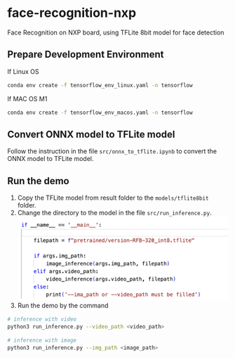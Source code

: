 # face-recognition-nxp
Face Recognition on NXP board, using TFLite 8bit model for face detection

## Prepare Development Environment

If Linux OS

``` sh
conda env create -f tensorflow_env_linux.yaml -n tensorflow
```

If MAC OS M1

``` sh
conda env create -f tensorflow_env_macos.yaml -n tensorflow
```

## Convert ONNX model to TFLite model

Follow the instruction in the file `src/onnx_to_tflite.ipynb` to convert the ONNX model to TFLite model.


## Run the demo

1. Copy the TFLite model from result folder to the `models/tflite8bit` folder.
2. Change the directory to the model in the file `src/run_inference.py`.
![image](data/tmp/screenshot1.png)
3. Run the demo by the command 

``` sh
# inference with video
python3 run_inference.py --video_path <video_path>
```

``` sh
# inference with image
python3 run_inference.py --img_path <image_path>
```